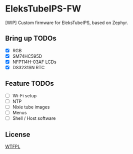 EleksTubeIPS-FW
==========

[WIP] Custom firmware for EleksTubeIPS, based on Zephyr.

## Bring up TODOs

- [x] RGB
- [x] SM74HC595D
- [x] NFP114H-03AF LCDs
- [x] DS3231SN RTC

## Feature TODOs

- [ ] Wi-Fi setup
- [ ] NTP
- [ ] Nixie tube images
- [ ] Menus
- [ ] Shell / Host software

## License

[WTFPL](LICENSE)
